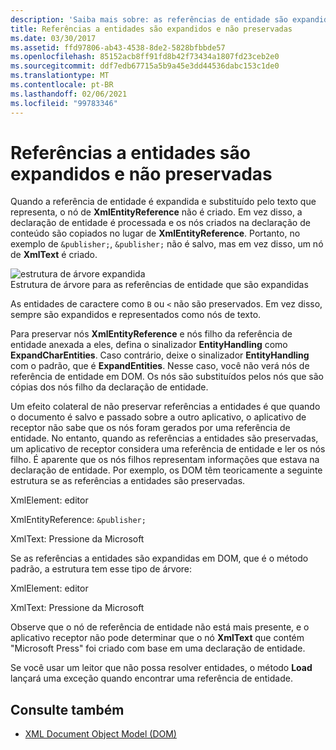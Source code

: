 ```yaml
---
description: 'Saiba mais sobre: as referências de entidade são expandidas e não preservadas'
title: Referências a entidades são expandidos e não preservadas
ms.date: 03/30/2017
ms.assetid: ffd97806-ab43-4538-8de2-5828bfbbde57
ms.openlocfilehash: 85152acb8ff91fd8b42f73434a1807fd23ceb2e0
ms.sourcegitcommit: ddf7edb67715a5b9a45e3dd44536dabc153c1de0
ms.translationtype: MT
ms.contentlocale: pt-BR
ms.lasthandoff: 02/06/2021
ms.locfileid: "99783346"
---
```

# <a name="entity-references-are-expanded-and-not-preserved"></a>Referências a entidades são expandidos e não preservadas

Quando a referência de entidade é expandida e substituído pelo texto que representa, o nó de **XmlEntityReference** não é criado. Em vez disso, a declaração de entidade é processada e os nós criados na declaração de conteúdo são copiados no lugar de **XmlEntityReference**. Portanto, no exemplo de `&publisher;`, `&publisher;` não é salvo, mas em vez disso, um nó de **XmlText** é criado.  
  
 ![estrutura de árvore expandida](media/xmlentityref-expanded-nodes.gif "xmlentityref_expanded_nodes")  
Estrutura de árvore para as referências de entidade que são expandidas  
  
 As entidades de caractere como `B` ou `<` não são preservados. Em vez disso, sempre são expandidos e representados como nós de texto.  
  
 Para preservar nós **XmlEntityReference** e nós filho da referência de entidade anexada a eles, defina o sinalizador **EntityHandling** como **ExpandCharEntities**. Caso contrário, deixe o sinalizador **EntityHandling** com o padrão, que é **ExpandEntities**. Nesse caso, você não verá nós de referência de entidade em DOM. Os nós são substituídos pelos nós que são cópias dos nós filho da declaração de entidade.  
  
 Um efeito colateral de não preservar referências a entidades é que quando o documento é salvo e passado sobre a outro aplicativo, o aplicativo de receptor não sabe que os nós foram gerados por uma referência de entidade. No entanto, quando as referências a entidades são preservadas, um aplicativo de receptor considera uma referência de entidade e ler os nós filho. É aparente que os nós filhos representam informações que estava na declaração de entidade. Por exemplo, os DOM têm teoricamente a seguinte estrutura se as referências a entidades são preservadas.  
  
 XmlElement: editor  
  
 XmlEntityReference: `&publisher;`  
  
 XmlText: Pressione da Microsoft  
  
 Se as referências a entidades são expandidas em DOM, que é o método padrão, a estrutura tem esse tipo de árvore:  
  
 XmlElement: editor  
  
 XmlText: Pressione da Microsoft  
  
 Observe que o nó de referência de entidade não está mais presente, e o aplicativo receptor não pode determinar que o nó **XmlText** que contém "Microsoft Press" foi criado com base em uma declaração de entidade.  
  
 Se você usar um leitor que não possa resolver entidades, o método **Load** lançará uma exceção quando encontrar uma referência de entidade.  
  
## <a name="see-also"></a>Consulte também

- [XML Document Object Model (DOM)](xml-document-object-model-dom.md)
